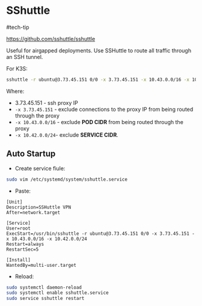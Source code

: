 # SShuttle

#tech-tip

https://github.com/sshuttle/sshuttle

Useful for airgapped deployments. Use SSHuttle to route all traffic through an SSH tunnel.

For K3S:
```bash
sshuttle -r ubuntu@3.73.45.151 0/0 -x 3.73.45.151 -x 10.43.0.0/16 -x 10.42.0.0/24
```
Where:
- 3.73.45.151 - ssh proxy IP
- `-x 3.73.45.151` - exclude connections to the proxy IP from being routed through the proxy
- `-x 10.43.0.0/16` - exclude **POD CIDR** from being routed through the proxy
- `-x 10.42.0.0/24`- exclude **SERVICE CIDR**.

## Auto Startup

- Create service fiule:
```bash
sudo vim /etc/systemd/system/sshuttle.service
```
- Paste:
```
[Unit]
Description=SSHuttle VPN
After=network.target

[Service]
User=root
ExecStart=/usr/bin/sshuttle -r ubuntu@3.73.45.151 0/0 -x 3.73.45.151 -x 10.43.0.0/16 -x 10.42.0.0/24
Restart=always
RestartSec=5

[Install]
WantedBy=multi-user.target
```

- Reload:

```bash
sudo systemctl daemon-reload
sudo systemctl enable sshuttle.service
sudo service sshuttle restart
```
